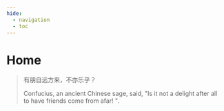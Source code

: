 ```yaml
---
hide:
  - navigation
  - toc
---
```


# Home

> 有朋自远方来，不亦乐乎？
>
> Confucius, an ancient Chinese sage, said, "Is it not a delight after all to
> have friends come from afar! ".
